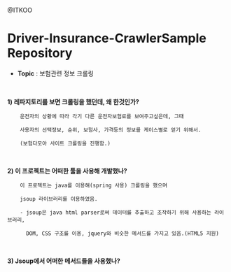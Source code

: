@ITKOO<br>

# Driver-Insurance-CrawlerSample Repository

- **Topic** : 보험관련 정보 크롤링 

<br>

**1)  레파지토리를 보면 크롤링을 했던데, 왜 한것인가?**
        
        운전자의 상황에 따라 각기 다른 운전자보험료를 보여주고싶은데, 그때
        
        사용자의 선택정보, 순위, 보험사, 가격등의 정보를 케이스별로 얻기 위해서.
        
        (보험다모아 사이트 크롤링을 진행함.)


<br>

**2)  이 프로젝트는 어떠한 툴을 사용해 개발했나?**
        
        이 프로젝트는 java를 이용해(spring 사용) 크롤링을 했으며
        
        jsoup 라이브러리를 이용하였음.
        
        - jsoup은 java html parser로써 데이터를 추출하고 조작하기 위해 사용하는 라이브러리,

          DOM, CSS 구조를 이용, jquery와 비슷한 메서드를 가지고 있음.(HTML5 지원)
          
<br>

**3)  Jsoup에서 어떠한 메서드들을 사용했나?**
        
        
        

        
        
        
